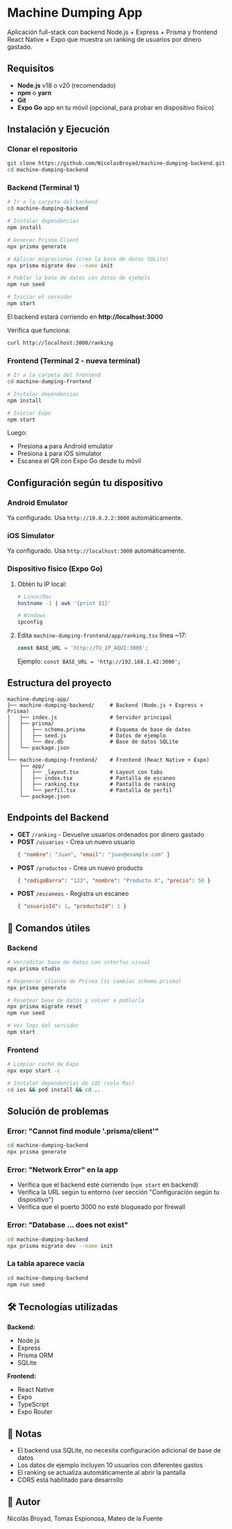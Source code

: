 # Machine Dumping App

Aplicación full-stack con backend Node.js + Express + Prisma y frontend React Native + Expo que muestra un ranking de usuarios por dinero gastado.

## Requisitos

- **Node.js** v18 o v20 (recomendado)
- **npm** o **yarn**
- **Git**
- **Expo Go** app en tu móvil (opcional, para probar en dispositivo físico)

## Instalación y Ejecución

### Clonar el repositorio

```bash
git clone https://github.com/NicolasBroyad/machine-dumping-backend.git
cd machine-dumping-backend
```

### Backend (Terminal 1)

```bash
# Ir a la carpeta del backend
cd machine-dumping-backend

# Instalar dependencias
npm install

# Generar Prisma Client
npx prisma generate

# Aplicar migraciones (crea la base de datos SQLite)
npx prisma migrate dev --name init

# Poblar la base de datos con datos de ejemplo
npm run seed

# Iniciar el servidor
npm start
```

 El backend estará corriendo en **http://localhost:3000**

Verifica que funciona:
```bash
curl http://localhost:3000/ranking
```

### Frontend (Terminal 2 - nueva terminal)

```bash
# Ir a la carpeta del frontend
cd machine-dumping-frontend

# Instalar dependencias
npm install

# Iniciar Expo
npm start
```

Luego:
- Presiona **`a`** para Android emulator
- Presiona **`i`** para iOS simulator
- Escanea el QR con Expo Go desde tu móvil

## Configuración según tu dispositivo

### Android Emulator
 Ya configurado. Usa `http://10.0.2.2:3000` automáticamente.

### iOS Simulator
 Ya configurado. Usa `http://localhost:3000` automáticamente.

### Dispositivo físico (Expo Go)
1. Obtén tu IP local:
   ```bash
   # Linux/Mac
   hostname -I | awk '{print $1}'
   
   # Windows
   ipconfig
   ```

2. Edita `machine-dumping-frontend/app/ranking.tsx` línea ~17:
   ```typescript
   const BASE_URL = 'http://TU_IP_AQUI:3000';
   ```
   Ejemplo: `const BASE_URL = 'http://192.168.1.42:3000';`

## Estructura del proyecto

```
machine-dumping-app/
├── machine-dumping-backend/     # Backend (Node.js + Express + Prisma)
│   ├── index.js                 # Servidor principal
│   ├── prisma/
│   │   ├── schema.prisma        # Esquema de base de datos
│   │   ├── seed.js              # Datos de ejemplo
│   │   └── dev.db               # Base de datos SQLite
│   └── package.json
│
└── machine-dumping-frontend/    # Frontend (React Native + Expo)
    ├── app/
    │   ├── _layout.tsx          # Layout con tabs
    │   ├── index.tsx            # Pantalla de escaneo
    │   ├── ranking.tsx          # Pantalla de ranking
    │   └── perfil.tsx           # Pantalla de perfil
    └── package.json
```

## Endpoints del Backend

- **GET** `/ranking` - Devuelve usuarios ordenados por dinero gastado
- **POST** `/usuarios` - Crea un nuevo usuario
  ```json
  { "nombre": "Juan", "email": "juan@example.com" }
  ```
- **POST** `/productos` - Crea un nuevo producto
  ```json
  { "codigoBarra": "123", "nombre": "Producto X", "precio": 50 }
  ```
- **POST** `/escaneos` - Registra un escaneo
  ```json
  { "usuarioId": 1, "productoId": 1 }
  ```

## 🔧 Comandos útiles

### Backend
```bash
# Ver/editar base de datos con interfaz visual
npx prisma studio

# Regenerar cliente de Prisma (si cambias schema.prisma)
npx prisma generate

# Resetear base de datos y volver a poblarla
npx prisma migrate reset
npm run seed

# Ver logs del servidor
npm start
```

### Frontend
```bash
# Limpiar caché de Expo
npx expo start -c

# Instalar dependencias de iOS (solo Mac)
cd ios && pod install && cd ..
```

## Solución de problemas

### Error: "Cannot find module '.prisma/client'"
```bash
cd machine-dumping-backend
npx prisma generate
```

### Error: "Network Error" en la app
- Verifica que el backend esté corriendo (`npm start` en backend)
- Verifica la URL según tu entorno (ver sección "Configuración según tu dispositivo")
- Verifica que el puerto 3000 no esté bloqueado por firewall

### Error: "Database ... does not exist"
```bash
cd machine-dumping-backend
npx prisma migrate dev --name init
```

### La tabla aparece vacía
```bash
cd machine-dumping-backend
npm run seed
```

## 🛠️ Tecnologías utilizadas

**Backend:**
- Node.js
- Express
- Prisma ORM
- SQLite

**Frontend:**
- React Native
- Expo
- TypeScript
- Expo Router

## 📝 Notas

- El backend usa SQLite, no necesita configuración adicional de base de datos
- Los datos de ejemplo incluyen 10 usuarios con diferentes gastos
- El ranking se actualiza automáticamente al abrir la pantalla
- CORS está habilitado para desarrollo

## 👤 Autor

Nicolás Broyad, Tomas Espionosa, Mateo de la Fuente
